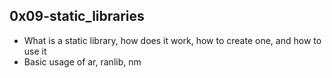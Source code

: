 ## 0x09-static_libraries

- What is a static library, how does it work, how to create one, and how to use it
- Basic usage of ar, ranlib, nm
